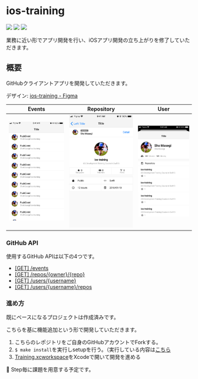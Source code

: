# ios-training

![](https://img.shields.io/badge/Xcode-12.5%2B-blue.svg)
![](https://img.shields.io/badge/iOS-13.0%2B-blue.svg)
![](https://img.shields.io/badge/Swift-5.2.2%2B-orange.svg)

業務に近い形でアプリ開発を行い、iOSアプリ開発の立ち上がりを修了していただきます。

## 概要

GitHubクライアントアプリを開発していただきます。

デザイン: [ios-training - Figma](https://www.figma.com/file/B0Pp2PNSmTugNxQ01dKeiy/ios-training)

| Events | Repository | User |
|:---:|:---:|:---:|
|![](./Document/Image/Events.png)|![](./Document/Image/Repository.png)|![](./Document/Image/User.png)|

### GitHub API

使用するGitHub APIは以下の4つです。

- [[GET] /events](https://docs.github.com/ja/rest/reference/activity#list-public-events)
- [[GET] /repos/{owner}/{repo}](https://docs.github.com/ja/rest/reference/repos#get-a-repository)
- [[GET] /users/{username}](https://docs.github.com/ja/rest/reference/users#get-a-user)
- [[GET] /users/{username}/repos](https://docs.github.com/ja/rest/reference/repos#list-repositories-for-a-user)

### 進め方

既にベースになるプロジェクトは作成済みです。

こちらを基に機能追加という形で開発していただきます。

1. こちらのレポジトリをご自身のGitHubアカウントでForkする。
2. `$ make install`を実行しsetupを行う。（実行している内容は[こちら](./Makefile)
3. [Training.xcworkspace](./Training.xcworkspace)をXcodeで開いて開発を進める

🚧 Step毎に課題を用意する予定です。
